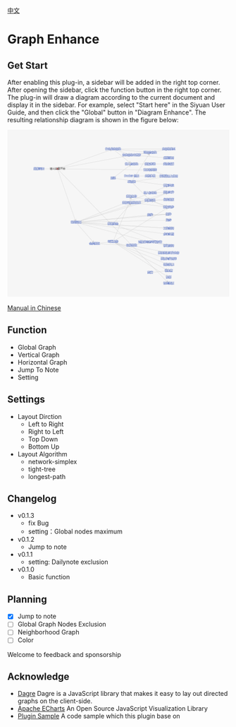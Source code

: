 [中文](https://github.com/shenjinglei/siyuan-plugin-graph-enhance/blob/main/README_zh_CN.md)

# Graph Enhance

## Get Start

After enabling this plug-in, a sidebar will be added in the right top corner. After opening the sidebar, click the function button in the right top corner. The plug-in will draw a diagram according to the current document and display it in the sidebar.
For example, select "Start here" in the Siyuan User Guide, and then click the "Global" button in "Diagram Enhance". The resulting relationship diagram is shown in the figure below:

![preview](https://github.com/shenjinglei/siyuan-plugin-graph-enhance/raw/main/preview.png)

[Manual in Chinese](https://ld246.com/article/1696579047798)

## Function

- Global Graph
- Vertical Graph
- Horizontal Graph
- Jump To Note
- Setting

## Settings

- Layout Dirction
  - Left to Right
  - Right to Left
  - Top Down
  - Bottom Up
- Layout Algorithm
  - network-simplex
  - tight-tree
  - longest-path

## Changelog

- v0.1.3
  -  fix Bug
  - setting：Global nodes maximum
- v0.1.2
  - Jump to note
- v0.1.1
  - setting: Dailynote exclusion
- v0.1.0
  - Basic function

## Planning

- [x] Jump to note
- [ ] Global Graph Nodes Exclusion
- [ ] Neighborhood Graph
- [ ] Color

Welcome to feedback and sponsorship

## Acknowledge

- [Dagre](https://github.com/dagrejs/dagre) Dagre is a JavaScript library that makes it easy to lay out directed graphs on the client-side.
- [Apache ECharts](https://echarts.apache.org/en/index.html) An Open Source JavaScript Visualization Library
- [Plugin Sample](https://github.com/siyuan-note/plugin-sample) A code sample which this plugin base on
